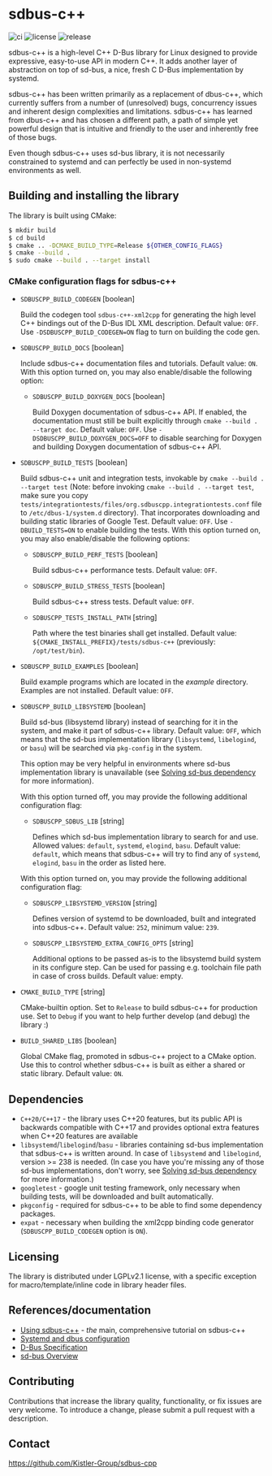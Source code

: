 sdbus-c++
=========

![ci](https://github.com/Kistler-Group/sdbus-cpp/workflows/CI/badge.svg)
![license](https://img.shields.io/github/license/Kistler-Group/sdbus-cpp)
![release](https://img.shields.io/github/v/release/Kistler-Group/sdbus-cpp)

sdbus-c++ is a high-level C++ D-Bus library for Linux designed to provide expressive, easy-to-use API in modern C++. It adds another layer of abstraction on top of sd-bus, a nice, fresh C D-Bus implementation by systemd.

sdbus-c++ has been written primarily as a replacement of dbus-c++, which currently suffers from a number of (unresolved) bugs, concurrency issues and inherent design complexities and limitations. sdbus-c++ has learned from dbus-c++ and has chosen a different path, a path of simple yet powerful design that is intuitive and friendly to the user and inherently free of those bugs.

Even though sdbus-c++ uses sd-bus library, it is not necessarily constrained to systemd and can perfectly be used in non-systemd environments as well.

Building and installing the library
-----------------------------------

The library is built using CMake:

```bash
$ mkdir build
$ cd build
$ cmake .. -DCMAKE_BUILD_TYPE=Release ${OTHER_CONFIG_FLAGS}
$ cmake --build .
$ sudo cmake --build . --target install
```

### CMake configuration flags for sdbus-c++

* `SDBUSCPP_BUILD_CODEGEN` [boolean]

  Build the codegen tool `sdbus-c++-xml2cpp` for generating the high level C++ bindings out of the D-Bus IDL XML description. Default value: `OFF`. Use `-DSDBUSCPP_BUILD_CODEGEN=ON` flag to turn on building the code gen.

* `SDBUSCPP_BUILD_DOCS` [boolean]

  Include sdbus-c++ documentation files and tutorials. Default value: `ON`. With this option turned on, you may also enable/disable the following option:

    * `SDBUSCPP_BUILD_DOXYGEN_DOCS` [boolean]

      Build Doxygen documentation of sdbus-c++ API. If enabled, the documentation must still be built explicitly through `cmake --build . --target doc`. Default value: `OFF`. Use `-DSDBUSCPP_BUILD_DOXYGEN_DOCS=OFF` to disable searching for Doxygen and building Doxygen documentation of sdbus-c++ API.

* `SDBUSCPP_BUILD_TESTS` [boolean]

  Build sdbus-c++ unit and integration tests, invokable by `cmake --build . --target test` (Note: before invoking `cmake --build . --target test`, make sure you copy `tests/integrationtests/files/org.sdbuscpp.integrationtests.conf` file to `/etc/dbus-1/system.d` directory). That incorporates downloading and building static libraries of Google Test. Default value: `OFF`. Use `-DBUILD_TESTS=ON` to enable building the tests. With this option turned on, you may also enable/disable the following options:

    * `SDBUSCPP_BUILD_PERF_TESTS` [boolean]

      Build sdbus-c++ performance tests. Default value: `OFF`.

    * `SDBUSCPP_BUILD_STRESS_TESTS` [boolean]

      Build sdbus-c++ stress tests. Default value: `OFF`.

    * `SDBUSCPP_TESTS_INSTALL_PATH` [string]

      Path where the test binaries shall get installed. Default value: `${CMAKE_INSTALL_PREFIX}/tests/sdbus-c++` (previously: `/opt/test/bin`).

* `SDBUSCPP_BUILD_EXAMPLES` [boolean]

  Build example programs which are located in the _example_ directory. Examples are not installed. Default value: `OFF`.

* `SDBUSCPP_BUILD_LIBSYSTEMD` [boolean]

  Build sd-bus (libsystemd library) instead of searching for it in the system, and make it part of sdbus-c++ library. Default value: `OFF`, which means that the sd-bus implementation library (`libsystemd`, `libelogind`, or `basu`) will be searched via `pkg-config` in the system.

  This option may be very helpful in environments where sd-bus implementation library is unavailable (see [Solving sd-bus dependency](docs/using-sdbus-c++.md#solving-sd-bus-dependency) for more information).
  
  With this option turned off, you may provide the following additional configuration flag:

    * `SDBUSCPP_SDBUS_LIB` [string]

      Defines which sd-bus implementation library to search for and use. Allowed values: `default`, `systemd`, `elogind`, `basu`. Default value: `default`, which means that sdbus-c++ will try to find any of `systemd`, `elogind`, `basu` in the order as listed here.

  With this option turned on, you may provide the following additional configuration flag:

    * `SDBUSCPP_LIBSYSTEMD_VERSION` [string]

      Defines version of systemd to be downloaded, built and integrated into sdbus-c++. Default value: `252`, minimum value: `239`.

    * `SDBUSCPP_LIBSYSTEMD_EXTRA_CONFIG_OPTS` [string]

      Additional options to be passed as-is to the libsystemd build system in its configure step. Can be used for passing e.g. toolchain file path in case of cross builds. Default value: empty.

* `CMAKE_BUILD_TYPE` [string]

  CMake-builtin option. Set to `Release` to build sdbus-c++ for production use. Set to `Debug` if you want to help further develop (and debug) the library :)

* `BUILD_SHARED_LIBS` [boolean]

  Global CMake flag, promoted in sdbus-c++ project to a CMake option. Use this to control whether sdbus-c++ is built as either a shared or static library. Default value: `ON`.

Dependencies
------------

* `C++20/C++17` - the library uses C++20 features, but its public API is backwards compatible with C++17 and provides optional extra features when C++20 features are available
* `libsystemd`/`libelogind`/`basu` - libraries containing sd-bus implementation that sdbus-c++ is written around. In case of `libsystemd` and `libelogind`, version >= 238 is needed. (In case you have you're missing any of those sd-bus implementations, don't worry, see [Solving sd-bus dependency](docs/using-sdbus-c++.md#solving-sd-bus-dependency) for more information.)
* `googletest` - google unit testing framework, only necessary when building tests, will be downloaded and built automatically.
* `pkgconfig` - required for sdbus-c++ to be able to find some dependency packages.
* `expat` - necessary when building the xml2cpp binding code generator (`SDBUSCPP_BUILD_CODEGEN` option is `ON`).

Licensing
---------

The library is distributed under LGPLv2.1 license, with a specific exception for macro/template/inline code in library header files.

References/documentation
------------------------

* [Using sdbus-c++](docs/using-sdbus-c++.md) - *the* main, comprehensive tutorial on sdbus-c++
* [Systemd and dbus configuration](docs/systemd-dbus-config.md)
* [D-Bus Specification](https://dbus.freedesktop.org/doc/dbus-specification.html)
* [sd-bus Overview](http://0pointer.net/blog/the-new-sd-bus-api-of-systemd.html)

Contributing
------------

Contributions that increase the library quality, functionality, or fix issues are very welcome. To introduce a change, please submit a pull request with a description.

Contact
-------

https://github.com/Kistler-Group/sdbus-cpp
